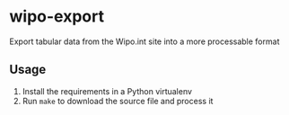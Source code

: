 wipo-export
===========

Export tabular data from the Wipo.int site into a more processable format

Usage
-----

1. Install the requirements in a Python virtualenv
2. Run `make` to download the source file and process it